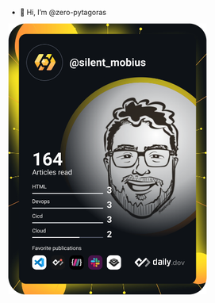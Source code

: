 - 👋 Hi, I’m @zero-pytagoras


<!---
zero-pytagoras/zero-pytagoras is a ✨ special ✨ repository because its `README.md` (this file) appears on your GitHub profile.
You can click the Preview link to take a look at your changes.
--->
<a><img src="https://github.com/zero-pytagoras/zero-pytagoras/blob/main/devcard.svg" width="400" alt=" Silent Mobius' Dev Card"/></a>
